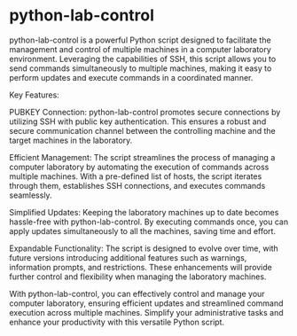 # python-lab-control
python-lab-control is a powerful Python script designed to facilitate the management and control of multiple machines in a computer laboratory environment. Leveraging the capabilities of SSH, this script allows you to send commands simultaneously to multiple machines, making it easy to perform updates and execute commands in a coordinated manner.

Key Features:

PUBKEY Connection: python-lab-control promotes secure connections by utilizing SSH with public key authentication. This ensures a robust and secure communication channel between the controlling machine and the target machines in the laboratory.

Efficient Management: The script streamlines the process of managing a computer laboratory by automating the execution of commands across multiple machines. With a pre-defined list of hosts, the script iterates through them, establishes SSH connections, and executes commands seamlessly.

Simplified Updates: Keeping the laboratory machines up to date becomes hassle-free with python-lab-control. By executing commands once, you can apply updates simultaneously to all the machines, saving time and effort.

Expandable Functionality: The script is designed to evolve over time, with future versions introducing additional features such as warnings, information prompts, and restrictions. These enhancements will provide further control and flexibility when managing the laboratory machines.

With python-lab-control, you can effectively control and manage your computer laboratory, ensuring efficient updates and streamlined command execution across multiple machines. Simplify your administrative tasks and enhance your productivity with this versatile Python script.
